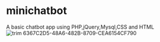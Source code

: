 # minichatbot
A basic chatbot app using PHP,jQuery,Mysql,CSS and HTML
![trim 6367C2D5-48A6-482B-8709-CEA6154CF790](https://user-images.githubusercontent.com/87797429/223594838-530857d2-9cb3-4e33-8640-3582a7ea57f6.GIF)
